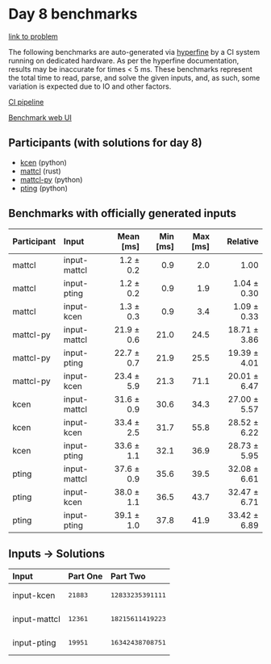# Day 8 benchmarks

[link to problem](https://adventofcode.com/2023/day/8)

The following benchmarks are auto-generated via
[hyperfine](https://github.com/sharkdp/hyperfine) by a CI system running on
dedicated hardware. As per the hyperfine documentation, results may be
inaccurate for times < 5 ms. These benchmarks represent the total time to read,
parse, and solve the given inputs, and, as such, some variation is expected due
to IO and other factors.

[CI pipeline](http://ci.papercode.net:8080/teams/main/pipelines/aoc2023)

[Benchmark web UI](https://aoc.ancalagon.black)


## Participants (with solutions for day 8)

- [kcen](https://github.com/kcen/aoc2023) (python)
- [mattcl](https://github.com/mattcl/aoc2023) (rust)
- [mattcl-py](https://github.com/mattcl/aoc2023-py) (python)
- [pting](https://github.com/pting/aoc2023) (python)


## Benchmarks with officially generated inputs

| Participant | Input | Mean [ms] | Min [ms] | Max [ms] | Relative |
|:---|:---|---:|---:|---:|---:|
| mattcl | input-mattcl | 1.2 ± 0.2 | 0.9 | 2.0 | 1.00 |
| mattcl | input-pting | 1.2 ± 0.2 | 0.9 | 1.9 | 1.04 ± 0.30 |
| mattcl | input-kcen | 1.3 ± 0.3 | 0.9 | 3.4 | 1.09 ± 0.33 |
| mattcl-py | input-mattcl | 21.9 ± 0.6 | 21.0 | 24.5 | 18.71 ± 3.86 |
| mattcl-py | input-pting | 22.7 ± 0.7 | 21.9 | 25.5 | 19.39 ± 4.01 |
| mattcl-py | input-kcen | 23.4 ± 5.9 | 21.3 | 71.1 | 20.01 ± 6.47 |
| kcen | input-mattcl | 31.6 ± 0.9 | 30.6 | 34.3 | 27.00 ± 5.57 |
| kcen | input-kcen | 33.4 ± 2.5 | 31.7 | 55.8 | 28.52 ± 6.22 |
| kcen | input-pting | 33.6 ± 1.1 | 32.1 | 36.9 | 28.73 ± 5.95 |
| pting | input-mattcl | 37.6 ± 0.9 | 35.6 | 39.5 | 32.08 ± 6.61 |
| pting | input-kcen | 38.0 ± 1.1 | 36.5 | 43.7 | 32.47 ± 6.71 |
| pting | input-pting | 39.1 ± 1.0 | 37.8 | 41.9 | 33.42 ± 6.89 |


## Inputs -> Solutions

| Input | Part One | Part Two |
|:---|:---|:---|
|input-kcen|<pre>21883</pre>|<pre>12833235391111</pre>|
|input-mattcl|<pre>12361</pre>|<pre>18215611419223</pre>|
|input-pting|<pre>19951</pre>|<pre>16342438708751</pre>|